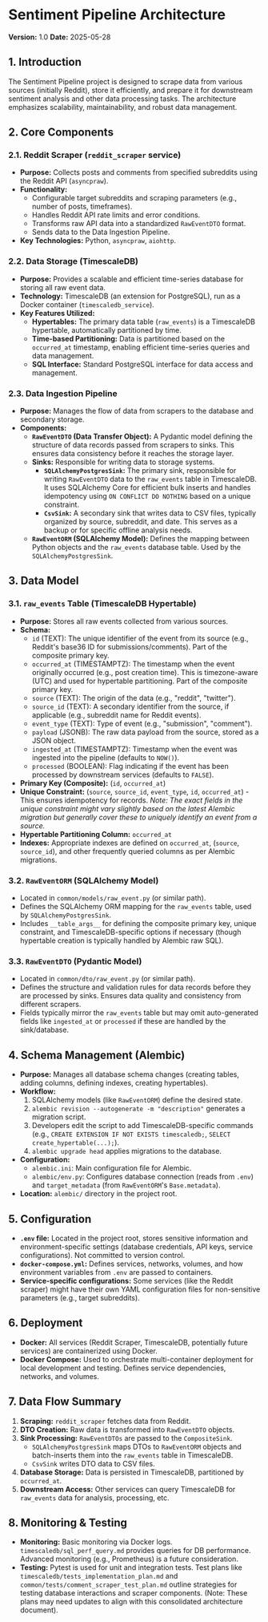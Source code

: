 # Sentiment Pipeline Architecture

**Version:** 1.0
**Date:** 2025-05-28

## 1. Introduction

The Sentiment Pipeline project is designed to scrape data from various sources (initially Reddit), store it efficiently, and prepare it for downstream sentiment analysis and other data processing tasks. The architecture emphasizes scalability, maintainability, and robust data management.

## 2. Core Components

### 2.1. Reddit Scraper (`reddit_scraper` service)

*   **Purpose:** Collects posts and comments from specified subreddits using the Reddit API (`asyncpraw`).
*   **Functionality:**
    *   Configurable target subreddits and scraping parameters (e.g., number of posts, timeframes).
    *   Handles Reddit API rate limits and error conditions.
    *   Transforms raw API data into a standardized `RawEventDTO` format.
    *   Sends data to the Data Ingestion Pipeline.
*   **Key Technologies:** Python, `asyncpraw`, `aiohttp`.

### 2.2. Data Storage (TimescaleDB)

*   **Purpose:** Provides a scalable and efficient time-series database for storing all raw event data.
*   **Technology:** TimescaleDB (an extension for PostgreSQL), run as a Docker container (`timescaledb_service`).
*   **Key Features Utilized:**
    *   **Hypertables:** The primary data table (`raw_events`) is a TimescaleDB hypertable, automatically partitioned by time.
    *   **Time-based Partitioning:** Data is partitioned based on the `occurred_at` timestamp, enabling efficient time-series queries and data management.
    *   **SQL Interface:** Standard PostgreSQL interface for data access and management.

### 2.3. Data Ingestion Pipeline

*   **Purpose:** Manages the flow of data from scrapers to the database and secondary storage.
*   **Components:**
    *   **`RawEventDTO` (Data Transfer Object):** A Pydantic model defining the structure of data records passed from scrapers to sinks. This ensures data consistency before it reaches the storage layer.
    *   **Sinks:** Responsible for writing data to storage systems.
        *   **`SQLAlchemyPostgresSink`:** The primary sink, responsible for writing `RawEventDTO` data to the `raw_events` table in TimescaleDB. It uses SQLAlchemy Core for efficient bulk inserts and handles idempotency using `ON CONFLICT DO NOTHING` based on a unique constraint.
        *   **`CsvSink`:** A secondary sink that writes data to CSV files, typically organized by source, subreddit, and date. This serves as a backup or for specific offline analysis needs.
    *   **`RawEventORM` (SQLAlchemy Model):** Defines the mapping between Python objects and the `raw_events` database table. Used by the `SQLAlchemyPostgresSink`.

## 3. Data Model

### 3.1. `raw_events` Table (TimescaleDB Hypertable)

*   **Purpose:** Stores all raw events collected from various sources.
*   **Schema:**
    *   `id` (TEXT): The unique identifier of the event from its source (e.g., Reddit's base36 ID for submissions/comments). Part of the composite primary key.
    *   `occurred_at` (TIMESTAMPTZ): The timestamp when the event originally occurred (e.g., post creation time). This is timezone-aware (UTC) and used for hypertable partitioning. Part of the composite primary key.
    *   `source` (TEXT): The origin of the data (e.g., "reddit", "twitter").
    *   `source_id` (TEXT): A secondary identifier from the source, if applicable (e.g., subreddit name for Reddit events).
    *   `event_type` (TEXT): Type of event (e.g., "submission", "comment").
    *   `payload` (JSONB): The raw data payload from the source, stored as a JSON object.
    *   `ingested_at` (TIMESTAMPTZ): Timestamp when the event was ingested into the pipeline (defaults to `NOW()`).
    *   `processed` (BOOLEAN): Flag indicating if the event has been processed by downstream services (defaults to `FALSE`).
*   **Primary Key (Composite):** (`id`, `occurred_at`)
*   **Unique Constraint:** (`source`, `source_id`, `event_type`, `id`, `occurred_at`) - This ensures idempotency for records. *Note: The exact fields in the unique constraint might vary slightly based on the latest Alembic migration but generally cover these to uniquely identify an event from a source.*
*   **Hypertable Partitioning Column:** `occurred_at`
*   **Indexes:** Appropriate indexes are defined on `occurred_at`, (`source`, `source_id`), and other frequently queried columns as per Alembic migrations.

### 3.2. `RawEventORM` (SQLAlchemy Model)

*   Located in `common/models/raw_event.py` (or similar path).
*   Defines the SQLAlchemy ORM mapping for the `raw_events` table, used by `SQLAlchemyPostgresSink`.
*   Includes `__table_args__` for defining the composite primary key, unique constraint, and TimescaleDB-specific options if necessary (though hypertable creation is typically handled by Alembic raw SQL).

### 3.3. `RawEventDTO` (Pydantic Model)

*   Located in `common/dto/raw_event.py` (or similar path).
*   Defines the structure and validation rules for data records before they are processed by sinks. Ensures data quality and consistency from different scrapers.
*   Fields typically mirror the `raw_events` table but may omit auto-generated fields like `ingested_at` or `processed` if these are handled by the sink/database.

## 4. Schema Management (Alembic)

*   **Purpose:** Manages all database schema changes (creating tables, adding columns, defining indexes, creating hypertables).
*   **Workflow:**
    1.  SQLAlchemy models (like `RawEventORM`) define the desired state.
    2.  `alembic revision --autogenerate -m "description"` generates a migration script.
    3.  Developers edit the script to add TimescaleDB-specific commands (e.g., `CREATE EXTENSION IF NOT EXISTS timescaledb;`, `SELECT create_hypertable(...);`).
    4.  `alembic upgrade head` applies migrations to the database.
*   **Configuration:**
    *   `alembic.ini`: Main configuration file for Alembic.
    *   `alembic/env.py`: Configures database connection (reads from `.env`) and `target_metadata` (from `RawEventORM`'s `Base.metadata`).
*   **Location:** `alembic/` directory in the project root.

## 5. Configuration

*   **`.env` file:** Located in the project root, stores sensitive information and environment-specific settings (database credentials, API keys, service configurations). Not committed to version control.
*   **`docker-compose.yml`:** Defines services, networks, volumes, and how environment variables from `.env` are passed to containers.
*   **Service-specific configurations:** Some services (like the Reddit scraper) might have their own YAML configuration files for non-sensitive parameters (e.g., target subreddits).

## 6. Deployment

*   **Docker:** All services (Reddit Scraper, TimescaleDB, potentially future services) are containerized using Docker.
*   **Docker Compose:** Used to orchestrate multi-container deployment for local development and testing. Defines service dependencies, networks, and volumes.

## 7. Data Flow Summary

1.  **Scraping:** `reddit_scraper` fetches data from Reddit.
2.  **DTO Creation:** Raw data is transformed into `RawEventDTO` objects.
3.  **Sink Processing:** `RawEventDTOs` are passed to the `CompositeSink`.
    *   `SQLAlchemyPostgresSink` maps DTOs to `RawEventORM` objects and batch-inserts them into the `raw_events` table in TimescaleDB.
    *   `CsvSink` writes DTO data to CSV files.
4.  **Database Storage:** Data is persisted in TimescaleDB, partitioned by `occurred_at`.
5.  **Downstream Access:** Other services can query TimescaleDB for `raw_events` data for analysis, processing, etc.

## 8. Monitoring & Testing

*   **Monitoring:** Basic monitoring via Docker logs. `timescaledb/sql_perf_query.md` provides queries for DB performance. Advanced monitoring (e.g., Prometheus) is a future consideration.
*   **Testing:** Pytest is used for unit and integration tests. Test plans like `timescaledb/tests_implementation_plan.md` and `common/tests/comment_scraper_test_plan.md` outline strategies for testing database interactions and scraper components. (Note: These plans may need updates to align with this consolidated architecture document).
